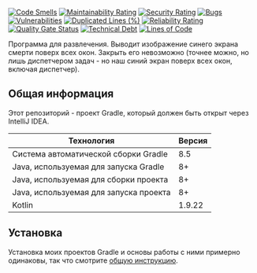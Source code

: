[![Code Smells](https://sonarcloud.io/api/project_badges/measure?project=Hummel009_PseudoBSOD&metric=code_smells)](https://sonarcloud.io/summary/overall?id=Hummel009_PseudoBSOD)
[![Maintainability Rating](https://sonarcloud.io/api/project_badges/measure?project=Hummel009_PseudoBSOD&metric=sqale_rating)](https://sonarcloud.io/summary/overall?id=Hummel009_PseudoBSOD)
[![Security Rating](https://sonarcloud.io/api/project_badges/measure?project=Hummel009_PseudoBSOD&metric=security_rating)](https://sonarcloud.io/summary/overall?id=Hummel009_PseudoBSOD)
[![Bugs](https://sonarcloud.io/api/project_badges/measure?project=Hummel009_PseudoBSOD&metric=bugs)](https://sonarcloud.io/summary/overall?id=Hummel009_PseudoBSOD)
[![Vulnerabilities](https://sonarcloud.io/api/project_badges/measure?project=Hummel009_PseudoBSOD&metric=vulnerabilities)](https://sonarcloud.io/summary/overall?id=Hummel009_PseudoBSOD)
[![Duplicated Lines (%)](https://sonarcloud.io/api/project_badges/measure?project=Hummel009_PseudoBSOD&metric=duplicated_lines_density)](https://sonarcloud.io/summary/overall?id=Hummel009_PseudoBSOD)
[![Reliability Rating](https://sonarcloud.io/api/project_badges/measure?project=Hummel009_PseudoBSOD&metric=reliability_rating)](https://sonarcloud.io/summary/overall?id=Hummel009_PseudoBSOD)
[![Quality Gate Status](https://sonarcloud.io/api/project_badges/measure?project=Hummel009_PseudoBSOD&metric=alert_status)](https://sonarcloud.io/summary/overall?id=Hummel009_PseudoBSOD)
[![Technical Debt](https://sonarcloud.io/api/project_badges/measure?project=Hummel009_PseudoBSOD&metric=sqale_index)](https://sonarcloud.io/summary/overall?id=Hummel009_PseudoBSOD)
[![Lines of Code](https://sonarcloud.io/api/project_badges/measure?project=Hummel009_PseudoBSOD&metric=ncloc)](https://sonarcloud.io/summary/overall?id=Hummel009_PseudoBSOD)

Программа для развлечения. Выводит изображение синего экрана смерти поверх всех окон. Закрыть его невозможно (точнее можно, но лишь диспетчером задач - но наш синий экран поверх всех окон, включая диспетчер).

## Общая информация

Этот репозиторий - проект Gradle, который должен быть открыт через IntelliJ IDEA.

| Технология                             | Версия |
|----------------------------------------|--------|
| Система автоматической сборки Gradle   | 8.5    |
| Java, используемая для запуска Gradle  | 8+     |
| Java, используемая для сборки проекта  | 8+     |
| Java, используемая для запуска проекта | 8+     |
| Kotlin                                 | 1.9.22 |

## Установка

Установка моих проектов Gradle и основы работы с ними примерно одинаковы, так что
смотрите [общую инструкцию](https://github.com/Hummel009/The-Rings-of-Power#readme).
